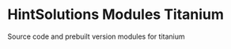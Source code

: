 HintSolutions Modules Titanium
==============================

Source code and prebuilt version modules for titanium
